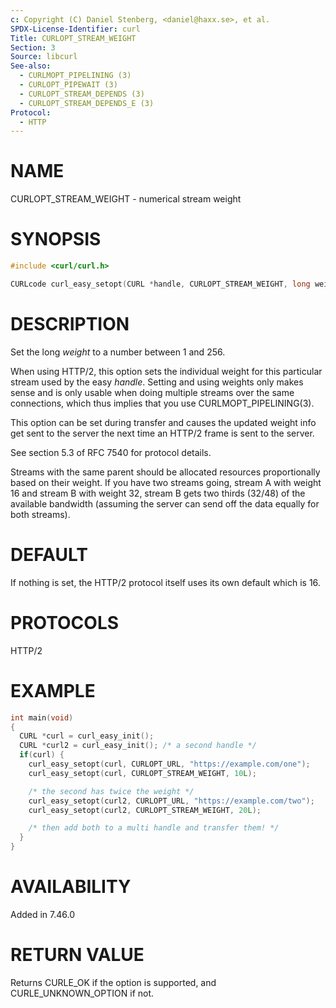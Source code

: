 ```yaml
---
c: Copyright (C) Daniel Stenberg, <daniel@haxx.se>, et al.
SPDX-License-Identifier: curl
Title: CURLOPT_STREAM_WEIGHT
Section: 3
Source: libcurl
See-also:
  - CURLMOPT_PIPELINING (3)
  - CURLOPT_PIPEWAIT (3)
  - CURLOPT_STREAM_DEPENDS (3)
  - CURLOPT_STREAM_DEPENDS_E (3)
Protocol:
  - HTTP
---
```


# NAME

CURLOPT_STREAM_WEIGHT - numerical stream weight

# SYNOPSIS

~~~c
#include <curl/curl.h>

CURLcode curl_easy_setopt(CURL *handle, CURLOPT_STREAM_WEIGHT, long weight);
~~~

# DESCRIPTION

Set the long *weight* to a number between 1 and 256.

When using HTTP/2, this option sets the individual weight for this particular
stream used by the easy *handle*. Setting and using weights only makes
sense and is only usable when doing multiple streams over the same
connections, which thus implies that you use CURLMOPT_PIPELINING(3).

This option can be set during transfer and causes the updated weight info get
sent to the server the next time an HTTP/2 frame is sent to the server.

See section 5.3 of RFC 7540 for protocol details.

Streams with the same parent should be allocated resources proportionally
based on their weight. If you have two streams going, stream A with weight 16
and stream B with weight 32, stream B gets two thirds (32/48) of the available
bandwidth (assuming the server can send off the data equally for both
streams).

# DEFAULT

If nothing is set, the HTTP/2 protocol itself uses its own default which is
16.

# PROTOCOLS

HTTP/2

# EXAMPLE

~~~c
int main(void)
{
  CURL *curl = curl_easy_init();
  CURL *curl2 = curl_easy_init(); /* a second handle */
  if(curl) {
    curl_easy_setopt(curl, CURLOPT_URL, "https://example.com/one");
    curl_easy_setopt(curl, CURLOPT_STREAM_WEIGHT, 10L);

    /* the second has twice the weight */
    curl_easy_setopt(curl2, CURLOPT_URL, "https://example.com/two");
    curl_easy_setopt(curl2, CURLOPT_STREAM_WEIGHT, 20L);

    /* then add both to a multi handle and transfer them! */
  }
}
~~~

# AVAILABILITY

Added in 7.46.0

# RETURN VALUE

Returns CURLE_OK if the option is supported, and CURLE_UNKNOWN_OPTION if not.
